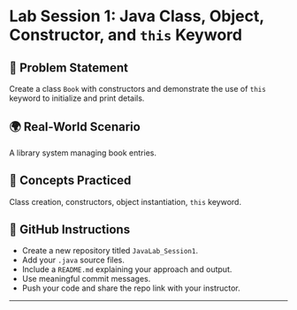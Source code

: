 # Lab Session 1: Java Class, Object, Constructor, and `this` Keyword

## 🎯 Problem Statement
Create a class `Book` with constructors and demonstrate the use of `this` keyword to initialize and print details.

## 🌍 Real-World Scenario
A library system managing book entries.

## 🧠 Concepts Practiced
Class creation, constructors, object instantiation, `this` keyword.

## 📂 GitHub Instructions
- Create a new repository titled `JavaLab_Session1`.
- Add your `.java` source files.
- Include a `README.md` explaining your approach and output.
- Use meaningful commit messages.
- Push your code and share the repo link with your instructor.

---
